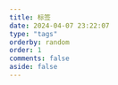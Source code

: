 ```yaml
---
title: 标签
date: 2024-04-07 23:22:07
type: "tags"
orderby: random
order: 1
comments: false
aside: false
---
```

